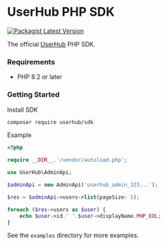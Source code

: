 # UserHub PHP SDK
[![Packagist Latest Version](https://poser.pugx.org/userhub/sdk/v/stable.svg)](https://packagist.org/packages/userhub/sdk)

The official [UserHub](https://userhub.com) PHP SDK.

### Requirements

* PHP 8.2 or later

### Getting Started

Install SDK

```sh
composer require userhub/sdk
```

Example

```php
<?php

require __DIR__.'/vendor/autoload.php';

use UserHub\AdminApi;

$adminApi = new AdminApi('userhub_admin_123...');

$res = $adminApi->users->list(pageSize: 5);

foreach ($res->users as $user) {
    echo $user->id.' '.$user->displayName.PHP_EOL;
}
```

See the `examples` directory for more examples.

